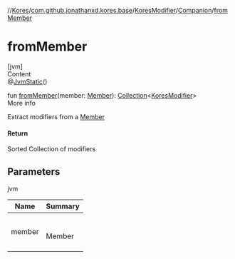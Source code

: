 //[Kores](../../../index.md)/[com.github.jonathanxd.kores.base](../../index.md)/[KoresModifier](../index.md)/[Companion](index.md)/[fromMember](from-member.md)



# fromMember  
[jvm]  
Content  
@[JvmStatic](https://kotlinlang.org/api/latest/jvm/stdlib/kotlin.jvm/-jvm-static/index.html)()  
  
fun [fromMember](from-member.md)(member: [Member](https://docs.oracle.com/javase/8/docs/api/java/lang/reflect/Member.html)): [Collection](https://kotlinlang.org/api/latest/jvm/stdlib/kotlin.collections/-collection/index.html)<[KoresModifier](../index.md)>  
More info  


Extract modifiers from a [Member](https://docs.oracle.com/javase/8/docs/api/java/lang/reflect/Member.html)



#### Return  


Sorted Collection of modifiers



## Parameters  
  
jvm  
  
|  Name|  Summary| 
|---|---|
| <a name="com.github.jonathanxd.kores.base/KoresModifier.Companion/fromMember/#java.lang.reflect.Member/PointingToDeclaration/"></a>member| <a name="com.github.jonathanxd.kores.base/KoresModifier.Companion/fromMember/#java.lang.reflect.Member/PointingToDeclaration/"></a><br><br>Member<br><br>
  
  



